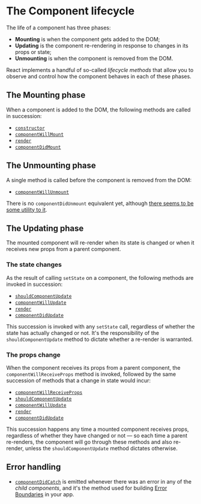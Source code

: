 # The Component lifecycle

The life of a component has three phases:

* __Mounting__ is when the component gets added to the DOM;
* __Updating__ is the component re-rendering in response to changes in its props or state;
* __Unmounting__ is when the component is removed from the DOM.

React implements a handful of so-called _lifecycle methods_ that allow you to observe and control how the component behaves in each of these phases. 

## The Mounting phase

When a component is added to the DOM, the following methods are called in succession:

* [`constructor`](https://reactjs.org/docs/react-component.html#constructor)
* [`componentWillMount`](https://reactjs.org/docs/react-component.html#componentwillmount)
* [`render`](https://reactjs.org/docs/react-component.html#render)
* [`componentDidMount`](https://reactjs.org/docs/react-component.html#componentdidmount)

## The Unmounting phase

A single method is called before the component is removed from the DOM:

* [`componentWillUnmount`](https://reactjs.org/docs/react-component.html#componentwillunmount)

There is no `componentDidUnmount` equivalent yet, although [there seems to be some utility to it](https://github.com/facebook/react/issues/6424).

## The Updating phase

The mounted component will re-render when its state is changed or when it receives new props from a parent component. 

### The state changes

As the result of calling `setState` on a component, the following methods are invoked in succession:

* [`shouldComponentUpdate`](https://reactjs.org/docs/react-component.html#shouldcomponentupdate)
* [`componentWillUpdate`](https://reactjs.org/docs/react-component.html#componentwillupdate)
* [`render`](https://reactjs.org/docs/react-component.html#render)
* [`componentDidUpdate`](https://reactjs.org/docs/react-component.html#componentdidupdate)

This succession is invoked with any `setState` call, regardless of whether the state has actually changed or not. It's the responsibility of the `shouldComponentUpdate` method to dictate whether a re-render is warranted.

### The props change

When the component receives its props from a parent component, the `componentWillReceiveProps` method is invoked, followed by the same succession of methods that a change in state would incur:

* [`componentWillReceiveProps`](https://reactjs.org/docs/react-component.html#componentwillreceiveprops)
* [`shouldComponentUpdate`](https://reactjs.org/docs/react-component.html#shouldcomponentupdate)
* [`componentWillUpdate`](https://reactjs.org/docs/react-component.html#componentwillupdate)
* [`render`](https://reactjs.org/docs/react-component.html#render)
* [`componentDidUpdate`](https://reactjs.org/docs/react-component.html#componentdidupdate)

This succession happens any time a mounted component receives props, regardless of whether they have changed or not — so each time a parent re-renders, the component will go through these methods and also re-render, unless the `shouldComponentUpdate` method dictates otherwise.

## Error handling

* [`componentDidCatch`](https://reactjs.org/docs/react-component.html#componentdidcatch) is emitted whenever there was an error in any of the _child components_, and it's the method used for building [Error Boundaries](./error-boundaries.md) in your app.
